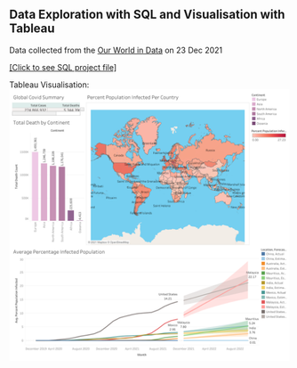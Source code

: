 ## Data Exploration with SQL and Visualisation with Tableau

Data collected from the [Our World in Data](https://ourworldindata.org/covid-deaths) on 23 Dec 2021

[[Click to see SQL project file]](https://github.com/sharonymtan/data-science-portfolio/blob/main/covid-dataset-sql-project/COVID%20Portfolio%20Project%20v1.sql)

Tableau Visualisation:
![Tableau dashboard](/assets/images/covid-tableau-dashboard.png)
